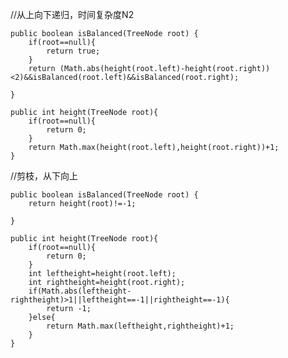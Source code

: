  //从上向下递归，时间复杂度N2
 
    public boolean isBalanced(TreeNode root) {
        if(root==null){
            return true;
        }
        return (Math.abs(height(root.left)-height(root.right))<2)&&isBalanced(root.left)&&isBalanced(root.right);

    }

    public int height(TreeNode root){
        if(root==null){
            return 0;
        }
        return Math.max(height(root.left),height(root.right))+1;
    }
    
//剪枝，从下向上
    
    public boolean isBalanced(TreeNode root) {
        return height(root)!=-1;

    }

    public int height(TreeNode root){
        if(root==null){
            return 0;
        }
        int leftheight=height(root.left);
        int rightheight=height(root.right);
        if(Math.abs(leftheight-rightheight)>1||leftheight==-1||rightheight==-1){
            return -1;
        }else{
            return Math.max(leftheight,rightheight)+1;
        }
    }
